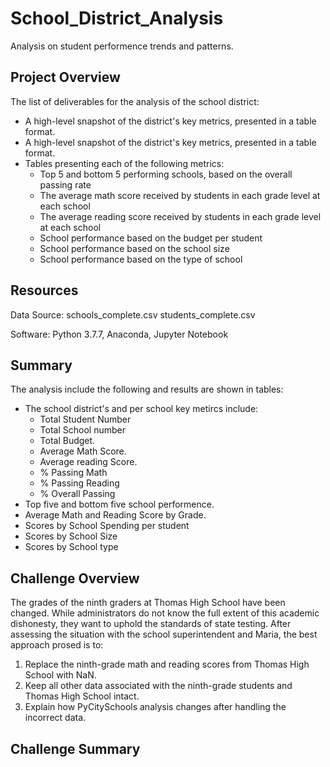 # School_District_Analysis
Analysis on student performence trends and patterns.

## Project Overview

The list of deliverables for the analysis of the school district: 

- A high-level snapshot of the district's key metrics, presented in a table format.
- A high-level snapshot of the district's key metrics, presented in a table format.
- Tables presenting each of the following metrics: 
  - Top 5 and bottom 5 performing schools, based on the overall passing rate
  - The average math score received by students in each grade level at each school
  - The average reading score received by students in each grade level at each school
  - School performance based on the budget per student
  - School performance based on the school size 
  - School performance based on the type of school

## Resources
Data Source: schools_complete.csv
             students_complete.csv

Software: Python 3.7.7, 
Anaconda, Jupyter Notebook

## Summary

The analysis include the following and results are shown in tables:

- The school district's and per school key metircs include:
  - Total Student Number
  - Total School number
  - Total Budget. 
  - Average Math Score.
  - Average reading Score.
  - % Passing Math
  - % Passing Reading
  - % Overall Passing
- Top five and bottom five school performence.
- Average Math and Reading Score by Grade.
- Scores by School Spending per student
- Scores by School Size
- Scores by School type
  
## Challenge Overview

The grades of the ninth graders at Thomas High School have been changed. While administrators do not know the full extent of this academic dishonesty, they want to uphold the standards of state testing. After assessing the situation with the school superintendent and Maria, the best approach prosed is to:

1. Replace the ninth-grade math and reading scores from Thomas High School with NaN.
2. Keep all other data associated with the ninth-grade students and Thomas High School intact.
3. Explain how PyCitySchools analysis changes after handling the incorrect data.

## Challenge Summary

